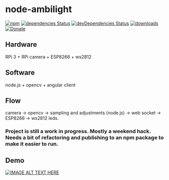 # node-ambilight

[![npm](https://img.shields.io/npm/v/@andrei-tatar/node-webcam-ambilight.svg?style=flat-square&logo=npm)](https://www.npmjs.com/package/@andrei-tatar/node-webcam-ambilight)
[![dependencies Status](https://img.shields.io/david/andrei-tatar/@andrei-tatar/node-webcam-ambilight.svg?style=flat-square)](https://david-dm.org/andrei-tatar/@andrei-tatar/node-webcam-ambilight)
[![devDependencies Status](https://img.shields.io/david/dev/andrei-tatar/@andrei-tatar/node-webcam-ambilight.svg?style=flat-square)](https://david-dm.org/andrei-tatar/@andrei-tatar/node-webcam-ambilight?type=dev)
[![downloads](https://img.shields.io/npm/dm/@andrei-tatar/node-webcam-ambilight.svg?style=flat-square)](https://www.npmjs.com/package/@andrei-tatar/node-webcam-ambilight)
[![Donate](https://img.shields.io/badge/Donate-PayPal-green.svg?style=flat-square&logo=paypal)](https://paypal.me/andreitatar)

## Hardware
RPi 3 + RPi camera + ESP8266 + ws2812 

## Software
node.js + opencv + angular client


## Flow 
camera -> opencv -> sampling and adjustments (node.js) -> web socket -> ESP8266 -> ws2812 leds.

### Project is still a work in progress. Mostly a weekend hack. Needs a bit of refactoring and publishing to an npm package to make it easier to run.

## Demo
[![IMAGE ALT TEXT HERE](https://img.youtube.com/vi/voDa9won3kM/0.jpg)](https://www.youtube.com/watch?v=voDa9won3kM)


